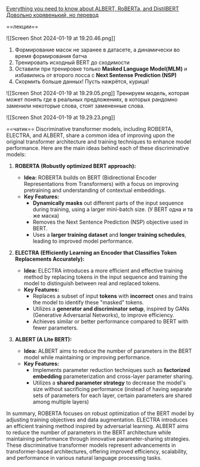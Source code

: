 [Everything you need to know about ALBERT, RoBERTa, and DistilBERT](https://towardsdatascience.com/everything-you-need-to-know-about-albert-roberta-and-distilbert-11a74334b2da)
[Довольно корявенький, но перевод](https://habr.com/ru/articles/680986/)

==лекции==

![[Screen Shot 2024-01-19 at 19.20.46.png]]
1) Формирование масок не заранее в датасете, а динамически во время формирования батча
2) Тренировать исходный BERT до сходимости
3) Оставили при тренировке только **Masked Language Model(MLM)** и избавились от второго лосса с **Next Sentense Prediction (NSP)**
4) Скормить больше данных! Пусть нажрётся, курица!

![[Screen Shot 2024-01-19 at 19.29.05.png]]
Тренируем модель, которая может понять где в реальных предложениях, в которых рандомно заменили некоторые слова, стоят замененные слова.

![[Screen Shot 2024-01-19 at 19.29.23.png]]

==чатик==
Discriminative transformer models, including ROBERTA, ELECTRA, and ALBERT, share a common idea of improving upon the original transformer architecture and training techniques to enhance model performance. Here are the main ideas behind each of these discriminative models:

1. **ROBERTA (Robustly optimized BERT approach):**
    
    - **Idea:** ROBERTA builds on BERT (Bidirectional Encoder Representations from Transformers) with a focus on improving pretraining and understanding of contextual embeddings.
    - **Key Features:**
        - **Dynamically masks** out different parts of the input sequence during training, using a larger mini-batch size. (У BERT одна и та же маска)
        - Removes the Next Sentence Prediction (NSP) objective used in BERT.
        - Uses a **larger training dataset** and **longer training schedules**, leading to improved model performance.
2. **ELECTRA (Efficiently Learning an Encoder that Classifies Token Replacements Accurately):**
    
    - **Idea:** ELECTRA introduces a more efficient and effective training method by replacing tokens in the input sequence and training the model to distinguish between real and replaced tokens.
    - **Key Features:**
        - Replaces a subset of input **tokens** with **incorrect** ones and trains the model to identify these "masked" tokens.
        - Utilizes a **generator and discriminator setup**, inspired by GANs (Generative Adversarial Networks), to improve efficiency.
        - Achieves similar or better performance compared to BERT with fewer parameters.
3. **ALBERT (A Lite BERT):**
    
    - **Idea:** ALBERT aims to reduce the number of parameters in the BERT model while maintaining or improving performance.
    - **Key Features:**
        - Implements parameter reduction techniques such as **factorized embedding** parameterization and cross-layer parameter sharing.
        - Utilizes a **shared parameter strategy** to decrease the model's size without sacrificing performance (instead of having separate sets of parameters for each layer, certain parameters are shared among multiple layers)

In summary, ROBERTA focuses on robust optimization of the BERT model by adjusting training objectives and data augmentation. ELECTRA introduces an efficient training method inspired by adversarial learning. ALBERT aims to reduce the number of parameters in the BERT architecture while maintaining performance through innovative parameter-sharing strategies. These discriminative transformer models represent advancements in transformer-based architectures, offering improved efficiency, scalability, and performance in various natural language processing tasks.